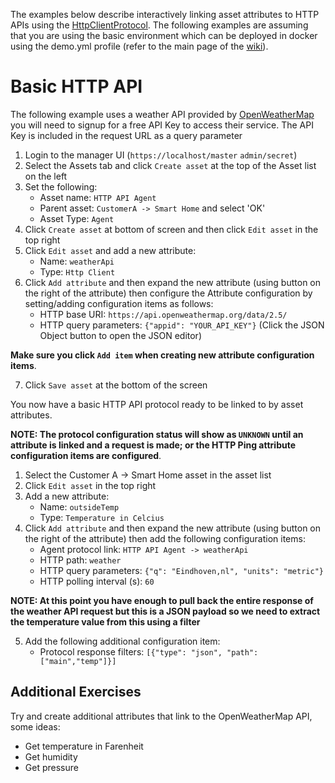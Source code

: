 The examples below describe interactively linking asset attributes to HTTP APIs using the [HttpClientProtocol](https://github.com/openremote/openremote/blob/master/agent/src/main/java/org/openremote/agent/protocol/http/HttpClientProtocol.java). The following examples are assuming that you are using the basic environment which can be deployed in docker using the demo.yml profile (refer to the main page of the [wiki](https://github.com/openremote/openremote/wiki)).

# Basic HTTP API

The following example uses a weather API provided by [OpenWeatherMap](https://openweathermap.org/) you will need to signup for a free API Key to access their service. The API Key is included in the request URL as a query parameter

1. Login to the manager UI (`https://localhost/master` `admin/secret`)
2. Select the Assets tab and click `Create asset` at the top of the Asset list on the left
3. Set the following:
   * Asset name: `HTTP API Agent`
   * Parent asset: `CustomerA -> Smart Home` and select 'OK'
   * Asset Type: `Agent`
4. Click `Create asset` at bottom of screen and then click `Edit asset` in the top right
5. Click `Edit asset` and add a new attribute:
   * Name: `weatherApi`
   * Type: `Http Client`
6. Click `Add attribute` and then expand the new attribute (using button on the right of the attribute) then configure the Attribute configuration by setting/adding configuration items as follows:
   * HTTP base URI: `https://api.openweathermap.org/data/2.5/`
   * HTTP query parameters: `{"appid": "YOUR_API_KEY"}` (Click the JSON Object button to open the JSON editor)

**Make sure you click `Add item` when creating new attribute configuration items**.

7. Click `Save asset` at the bottom of the screen

You now have a basic HTTP API protocol ready to be linked to by asset attributes.

**NOTE: The protocol configuration status will show as `UNKNOWN` until an attribute is linked and a request is made; or the HTTP Ping attribute configuration items are configured**.

1. Select the Customer A -> Smart Home asset in the asset list
2. Click `Edit asset` in the top right
3. Add a new attribute:
   * Name: `outsideTemp`
   * Type: `Temperature in Celcius`
4. Click `Add attribute` and then expand the new attribute (using button on the right of the attribute) then add the following configuration items:
   * Agent protocol link: `HTTP API Agent -> weatherApi`
   * HTTP path: `weather`
   * HTTP query parameters: `{"q": "Eindhoven,nl", "units": "metric"}`
   * HTTP polling interval (s): `60`

**NOTE: At this point you have enough to pull back the entire response of the weather API request but this is a JSON payload so we need to extract the temperature value from this using a filter**

5. Add the following additional configuration item:
   * Protocol response filters: `[{"type": "json", "path":["main","temp"]}]`

## Additional Exercises

Try and create additional attributes that link to the OpenWeatherMap API, some ideas:
* Get temperature in Farenheit
* Get humidity
* Get pressure